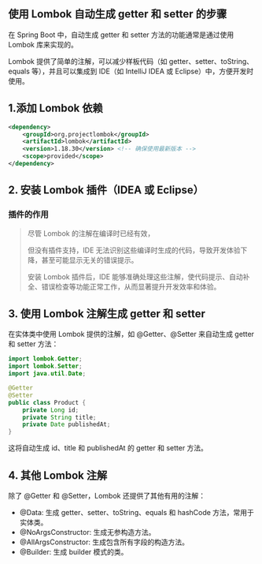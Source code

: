 ## 使用 Lombok 自动生成 getter 和 setter 的步骤
在 Spring Boot 中，自动生成 getter 和 setter 方法的功能通常是通过使用 Lombok 库来实现的。

Lombok 提供了简单的注解，可以减少样板代码（如 getter、setter、toString、equals 等），并且可以集成到 IDE（如 IntelliJ IDEA 或 Eclipse）中，方便开发时使用。

## 1.添加 Lombok 依赖
```xml
<dependency>
    <groupId>org.projectlombok</groupId>
    <artifactId>lombok</artifactId>
    <version>1.18.30</version> <!-- 确保使用最新版本 -->
    <scope>provided</scope>
</dependency>
```

## 2. 安装 Lombok 插件（IDEA 或 Eclipse）
### 插件的作用
> 尽管 Lombok 的注解在编译时已经有效，
>
> 但没有插件支持，IDE 无法识别这些编译时生成的代码，导致开发体验下降，甚至可能显示无关的错误提示。
>
> 安装 Lombok 插件后，IDE 能够准确处理这些注解，使代码提示、自动补全、错误检查等功能正常工作，从而显著提升开发效率和体验。


## 3. 使用 Lombok 注解生成 getter 和 setter
在实体类中使用 Lombok 提供的注解，如 @Getter、@Setter 来自动生成 getter 和 setter 方法：
```java
import lombok.Getter;
import lombok.Setter;
import java.util.Date;

@Getter
@Setter
public class Product {
    private Long id;
    private String title;
    private Date publishedAt;
}
```
这将自动生成 id、title 和 publishedAt 的 getter 和 setter 方法。

## 4. 其他 Lombok 注解

除了 @Getter 和 @Setter，Lombok 还提供了其他有用的注解：

- @Data: 生成 getter、setter、toString、equals 和 hashCode 方法，常用于实体类。
- @NoArgsConstructor: 生成无参构造方法。
- @AllArgsConstructor: 生成包含所有字段的构造方法。
- @Builder: 生成 builder 模式的类。
